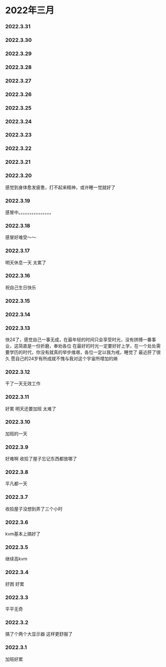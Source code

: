 # 2022年三月

### 2022.3.31
### 2022.3.30 
### 2022.3.29 
### 2022.3.28 
### 2022.3.27
### 2022.3.26 
### 2022.3.25 
### 2022.3.24 
### 2022.3.23 
### 2022.3.22 
### 2022.3.21 
### 2022.3.20
感觉到身体愈发疲惫，打不起来精神，或许睡一觉就好了 
### 2022.3.19 
感冒中。。。。。。。。。。。。。。。
### 2022.3.18
感冒好难受～～
### 2022.3.17 
明天休息一天 太累了
### 2022.3.16
祝自己生日快乐
### 2022.3.15
### 2022.3.14
### 2022.3.13
‍快24了，感觉自己一事无成，在最年轻的时间只会享受时光，没有拼搏一番事业，这简直是一份折磨，奉劝各位 在最好的时光一定要好好上学，在一个处处需要学历的时代，你没有就真的举步维艰，各位一定以我为戒，睡觉了 最近肝了很久 愿自己的24岁有所成就不愧与我对这个宇宙所增加的熵 
### 2022.3.12
干了一天无效工作 
### 2022.3.11
好累 明天还要加班 太难了
### 2022.3.10
加班的一天
### 2022.3.9
好难啊 收拾了屋子忘记东西都放哪了
### 2022.3.8
平凡都一天
### 2022.3.7
收拾屋子没想到弄了三个小时
### 2022.3.6
kvm基本上搞好了
### 2022.3.5
继续高kvm
### 2022.3.4
好困 好累
### 2022.3.3
平平无奇
### 2022.3.2
搞了个两个大显示器 这样更舒服了
### 2022.3.1
加班好累
